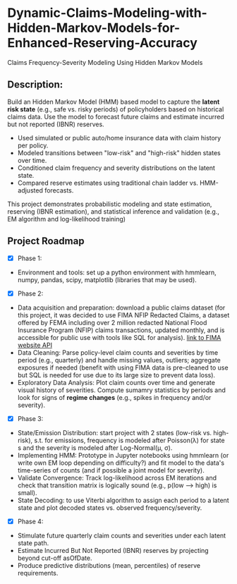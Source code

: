 # Dynamic-Claims-Modeling-with-Hidden-Markov-Models-for-Enhanced-Reserving-Accuracy
Claims Frequency-Severity Modeling Using Hidden Markov Models

## Description:
Build an Hidden Markov Model (HMM) based model to capture the **latent risk state** (e.g., safe vs. risky periods) of policyholders based on historical claims data. Use the model to forecast future claims and estimate incurred but not reported (IBNR) reserves.
* Used simulated or public auto/home insurance data with claim history per policy.
* Modeled transitions between "low-risk" and "high-risk" hidden states over time.
* Conditioned claim frequency and severity distributions on the latent state.
* Compared reserve estimates using traditional chain ladder vs. HMM-adjusted forecasts.

This project demonstrates probabilistic modeling and state estimation, reserving (IBNR estimation), and statistical inference and validation (e.g., EM algorithm and log-likelihood training)

## Project Roadmap
- [X] Phase 1:
* Environment and tools: set up a python environment with hmmlearn, numpy, pandas, scipy, matplotlib (libraries that may be used).
- [X] Phase 2:
* Data acquisition and preparation: download a public claims dataset (for this project, it was decided to use FIMA NFIP Redacted Claims, a dataset offered by FEMA including over 2 million redacted National Flood Insurance Program (NFIP) claims transactions, updated monthly, and is accessible for public use with tools like SQL for analysis).
[link to FIMA website API](https://www.fema.gov/openfema-data-page/fima-nfip-redacted-claims-v2)
* Data Cleaning: Parse policy-level claim counts and severities by time period (e.g., quarterly) and handle missing values, outliers; aggregate exposures if needed (benefit with using FIMA data is pre-cleaned to use but SQL is needed for use due to its large size to prevent data loss).
* Exploratory Data Analysis: Plot claim counts over time and generate visual history of severities. Compute sumamry statistics by periods and look for signs of **regime changes** (e.g., spikes in frequency and/or severity).
- [X] Phase 3:
* State/Emission Distribution: start project with 2 states (low-risk vs. high-risk), s.t. for emissions, frequency is modeled after Poisson(λ) for state s and the severity is modeled after Log-Normal(μ, σ).
* Implementing HMM: Prototype in Jupyter notebooks using hmmlearn (or write own EM loop depending on difficulty?) and fit model to the data's time-series of counts (and if possible a joint model for severity).
* Validate Convergence: Track log-likelihood across EM iterations and check that transition matrix is logically sound (e.g., p(low --> high) is small).
* State Decoding: to use Viterbi algorithm to assign each period to a latent state and plot decoded states vs. observed frequency/severity.
- [X] Phase 4:
* Stimulate future quarterly claim counts and severities under each latent state path.
* Estimate Incurred But Not Reported (IBNR) reserves by projecting beyond cut-off asOfDate.
* Produce predictive distributions (mean, percentiles) of reserve requirements.

